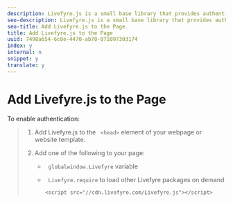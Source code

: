 ```yaml
---
description: Livefyre.js is a small base library that provides authentication for Apps on your site.
seo-description: Livefyre.js is a small base library that provides authentication for Apps on your site.
seo-title: Add Livefyre.js to the Page
title: Add Livefyre.js to the Page
uuid: 7498a654-6c0e-4470-ab70-071097303174
index: y
internal: n
snippet: y
translate: y
---
```


# Add Livefyre.js to the Page

To enable authentication:

>1. Add Livefyre.js to the ` <head>` element of your webpage or website template.
>1. Add one of the following to your page:
>    
>    * ` globalwindow.Livefyre` variable
>    * ` Livefyre.require` to load other Livefyre packages on demand
>    
>       ```
>       <script src="//cdn.livefyre.com/Livefyre.js"></script>
>       ```
>    
